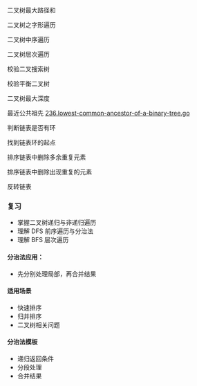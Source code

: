 

二叉树最大路径和

二叉树之字形遍历

二叉树中序遍历

二叉树层次遍历

校验二叉搜索树

校验平衡二叉树

二叉树最大深度

最近公共祖先
[236.lowest-common-ancestor-of-a-binary-tree.go](./236.lowest-common-ancestor-of-a-binary-tree.go)


判断链表是否有环

找到链表环的起点

排序链表中删除多余重复元素

排序链表中删除出现重复的元素

反转链表



### 复习

- 掌握二叉树递归与非递归遍历
- 理解 DFS 前序遍历与分治法
- 理解 BFS 层次遍历

#### 分治法应用：
- 先分别处理局部，再合并结果
#### 适用场景
- 快速排序
- 归并排序
- 二叉树相关问题
#### 分治法模板
- 递归返回条件
- 分段处理
- 合并结果